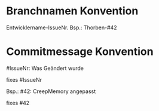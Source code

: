 # Branchnamen Konvention

Entwicklername-IssueNr.
Bsp.:
Thorben-#42

# Commitmessage Konvention

#IssueNr: Was Geändert wurde

fixes #IssueNr

Bsp.:
#42: CreepMemory angepasst

fixes #42
